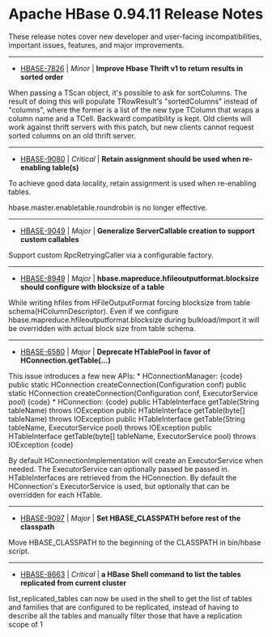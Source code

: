 
<!---
# Licensed to the Apache Software Foundation (ASF) under one
# or more contributor license agreements.  See the NOTICE file
# distributed with this work for additional information
# regarding copyright ownership.  The ASF licenses this file
# to you under the Apache License, Version 2.0 (the
# "License"); you may not use this file except in compliance
# with the License.  You may obtain a copy of the License at
#
#     http://www.apache.org/licenses/LICENSE-2.0
#
# Unless required by applicable law or agreed to in writing, software
# distributed under the License is distributed on an "AS IS" BASIS,
# WITHOUT WARRANTIES OR CONDITIONS OF ANY KIND, either express or implied.
# See the License for the specific language governing permissions and
# limitations under the License.
-->
# Apache HBase  0.94.11 Release Notes

These release notes cover new developer and user-facing incompatibilities, important issues, features, and major improvements.


---

* [HBASE-7826](https://issues.apache.org/jira/browse/HBASE-7826) | *Minor* | **Improve Hbase Thrift v1 to return results in sorted order**

When passing a TScan object, it's possible to ask for sortColumns. The result of doing this will populate TRowResult's "sortedColumns" instead of "columns", where the former is a list of the new type TColumn that wraps a column name and a TCell. 
Backward compatibility is kept. Old clients will work against thrift servers with this patch, but new clients cannot request sorted columns on an old thrift server.


---

* [HBASE-9080](https://issues.apache.org/jira/browse/HBASE-9080) | *Critical* | **Retain assignment should be used when re-enabling table(s)**

To achieve good data locality, retain assignment is used when re-enabling tables. 

hbase.master.enabletable.roundrobin is no longer effective.


---

* [HBASE-9049](https://issues.apache.org/jira/browse/HBASE-9049) | *Major* | **Generalize ServerCallable creation to support custom callables**

Support custom RpcRetryingCaller via a configurable factory.


---

* [HBASE-8949](https://issues.apache.org/jira/browse/HBASE-8949) | *Major* | **hbase.mapreduce.hfileoutputformat.blocksize should configure with blocksize of a table**

While writing hfiles from HFileOutputFormat forcing blocksize from table schema(HColumnDescriptor).  Even if we configure hbase.mapreduce.hfileoutputformat.blocksize during bulkload/import it will be overridden with actual block size from table schema.


---

* [HBASE-6580](https://issues.apache.org/jira/browse/HBASE-6580) | *Major* | **Deprecate HTablePool in favor of HConnection.getTable(...)**

This issue introduces a few new APIs:
\* HConnectionManager:
{code}
    public static HConnection createConnection(Configuration conf)
    public static HConnection createConnection(Configuration conf, ExecutorService pool)
{code}
\* HConnection:
{code}
    public HTableInterface getTable(String tableName) throws IOException
    public HTableInterface getTable(byte[] tableName) throws IOException
    public HTableInterface getTable(String tableName, ExecutorService pool) throws IOException
    public HTableInterface getTable(byte[] tableName, ExecutorService pool) throws IOException
{code}

By default HConnectionImplementation will create an ExecutorService when needed. The ExecutorService can optionally passed be passed in.
HTableInterfaces are retrieved from the HConnection. By default the HConnection's ExecutorService is used, but optionally that can be overridden for each HTable.


---

* [HBASE-9097](https://issues.apache.org/jira/browse/HBASE-9097) | *Major* | **Set HBASE\_CLASSPATH before rest of the classpath**

Move HBASE\_CLASSPATH to the beginning of the CLASSPATH in bin/hbase script.


---

* [HBASE-8663](https://issues.apache.org/jira/browse/HBASE-8663) | *Critical* | **a HBase Shell command to list the tables replicated from current cluster**

list\_replicated\_tables can now be used in the shell to get the list of tables and families that are configured to be replicated, instead of having to describe all the tables and manually filter those that have a replication scope of 1



